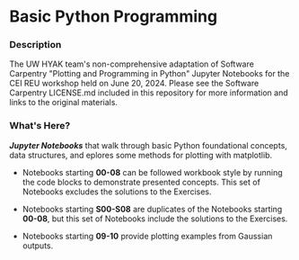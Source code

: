# Basic Python Programming

### Description

The UW HYAK team's non-comprehensive adaptation of Software Carpentry "Plotting and Programming in Python" Jupyter Notebooks for the CEI REU workshop held on June 20, 2024. Please see the Software Carpentry LICENSE.md included in this repository for more information and links to the original materials. 

### What's Here? 

***Jupyter Notebooks*** that walk through basic Python foundational concepts, data structures, and eplores some methods for plotting with matplotlib. 
    
* Notebooks starting **00-08** can be followed workbook style by running the code blocks to demonstrate presented concepts. This set of Notebooks excludes the solutions to the Exercises. 

* Notebooks starting **S00-S08** are duplicates of the Notebooks starting **00-08**, but this set of Notebooks include the solutions to the Exercises. 

* Notebooks starting **09-10** provide plotting examples from Gaussian outputs. 





